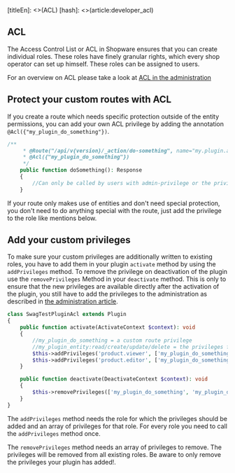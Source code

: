 [titleEn]: <>(ACL)
[hash]: <>(article:developer_acl)

## ACL

The Access Control List or ACL in Shopware ensures that you can create individual roles. 
These roles have finely granular rights, which every shop operator can set up himself. 
These roles can be assigned to users.

For an overview on ACL please take a look at [ACL in the administration](./../20-developer-guide/100-administration/70-acl.md)

## Protect your custom routes with ACL

If you create a route which needs specific protection outside of the entity permissions,
you can add your own ACL privilege by adding the annotation `@Acl({"my_plugin_do_something"})`.


```php
/**
     * @Route("/api/v{version}/_action/do-something", name="my.plugin.api.action.do.something", methods={"POST"})
     * @Acl({"my_plugin_do_something"})
     */
    public function doSomething(): Response
    {
        //Can only be called by users with admin-privilege or the privilege 'my_plugin_do_something'
    }
```

If your route only makes use of entities and don't need special protection, you don't need to do anything special with the route, just add the privilege to the role like mentions below. 

## Add your custom privileges

To make sure your custom privileges are additionally written to existing roles,
you have to add them in your plugin `activate` method by using the `addPrivileges` method.
To remove the privilege on deactivation of the plugin use the `removePrivileges` Method in your `deactivate` method. 
This is only to ensure that the new privileges are available directly after the activation of the plugin, 
you still have to add the privileges to the administration as described in [the administration article](./../20-developer-guide/100-administration/70-acl.md).

```php
class SwagTestPluginAcl extends Plugin
{
    public function activate(ActivateContext $context): void
    {
        //my_plugin_do_something = a custom route privilege
        //my_plugin_entity:read/create/update/delete = the privileges for your custom entity
        $this->addPrivileges('product.viewer', ['my_plugin_do_something', 'my_plugin_entity:read']);
        $this->addPrivileges('product.editor', ['my_plugin_do_something','my_plugin_entity:read', 'my_plugin_entity:update', 'my_plugin_entity:delete', 'my_plugin_entity:create']);
    }

    public function deactivate(DeactivateContext $context): void
    {
        $this->removePrivileges(['my_plugin_do_something', 'my_plugin_do_something', 'my_plugin_entity:read', 'my_plugin_entity:update', 'my_plugin_entity:delete', 'my_plugin_entity:create']);
    }
}
```

The `addPrivileges` method needs the role for which the privileges should be added and an array of privileges for that role.
For every role you need to call the `addPrivileges` method once.

The `removePrivileges` method needs an array of privileges to remove. The privileges will be removed from all existing roles.
Be aware to only remove the privileges your plugin has added!.
